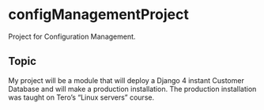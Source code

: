 # configManagementProject
Project for Configuration Management. 
## Topic

My project will be a module that will deploy a Django 4 instant Customer Database and will make a production installation. The production installation was taught on Tero’s “Linux servers” course. 